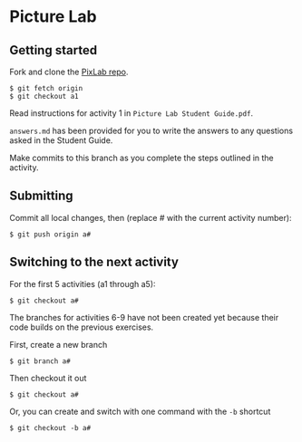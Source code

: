 # Picture Lab

## Getting started

Fork and clone the [PixLab repo](http://github.com/mvhs-apcs/PixLab).

```
$ git fetch origin 
$ git checkout a1
```

Read instructions for activity 1 in `Picture Lab Student Guide.pdf`.

`answers.md` has been provided for you to write the answers to any questions asked in the Student Guide.

Make commits to this branch as you complete the steps outlined in the activity.

## Submitting

Commit all local changes, then (replace # with the current activity number):
```
$ git push origin a#
```

## Switching to the next activity

For the first 5 activities (a1 through a5):

```
$ git checkout a#
```

The branches for activities 6-9 have not been created yet because their code builds on the previous exercises.

First, create a new branch
```
$ git branch a#
```

Then checkout it out
```
$ git checkout a#
```

Or, you can create and switch with one command with the `-b` shortcut
```
$ git checkout -b a#
```